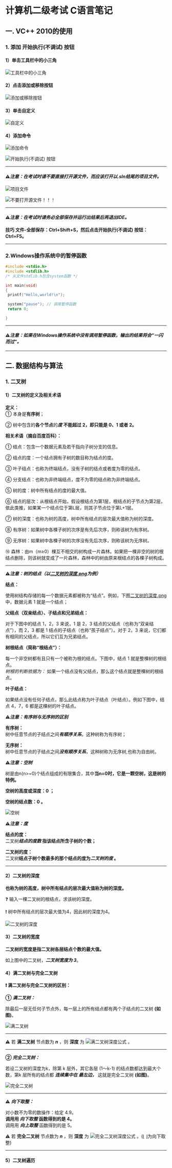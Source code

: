 # 计算机二级考试 C语言笔记 #  

## 一. VC++ 2010的使用 ##  

### 1. 添加 开始执行(不调试) 按钮 ###  

#### 1）单击工具栏中的小三角 ####  

![工具栏中的小三角](工具栏中的小三角.png "工具栏中的小三角")  

#### 2）点击添加或移除按钮 ####  

![添加或移除按钮](添加或移除按钮.png "添加或移除按钮")  

#### 3）单击自定义 ####  

![自定义](自定义.png "自定义")  

#### 4）添加命令 ####  

![添加命令](添加命令.png "添加命令")  

![开始执行(不调试) 按钮](开始执行不调试按钮.png "开始执行(不调试) 按钮")  

****  

#### ⚠*注意：在考试时请不要直接打开源文件，而应该打开以.sln结尾的项目文件。* ####  

![项目文件](项目文件.png "项目文件")  

![不要打开源文件！！！](不要打开源文件.png "不要打开源文件")  

****  

#### ⚠*注意：在考试时请务必**全部保存并运行出结果后**再退出IDE。* ####  

**技巧 文件-全部保存：Ctrl+Shift+S，然后点击开始执行(不调试) 按钮：Ctrl+F5。**  

****  

### 2.Windows操作系统中的暂停函数 ###  

```C
#include <stdio.h>
#include <stdlib.h>
/* 头文件stdlib.h包含system函数 */

int main(void)
{
 printf("Hello,world!\n");

 system("pause"); // 调用暂停函数
 return 0;

}
```  

****  

#### ⚠*注意：如果在Windows操作系统中没有调用暂停函数，输出的结果将会“一闪而过”。* ####  

****  

## 二. 数据结构与算法 ##  

### 1. 二叉树 ###  

#### 1）二叉树的定义及相关术语 ####  

**定义：**  
① 本身是**有序树**；  

② 树中包含的**各个节点**的***度*** **不能超过 2，即只能是 0、1 或者 2。**  

**相关术语（摘自百度百科）：**  

① 结点：包含一个数据元素及若干指向子树分支的信息。  

② 结点的度：一个结点拥有子树的数目称为结点的度。  

③ 叶子结点：也称为终端结点，没有子树的结点或者度为零的结点。  

④ 分支结点：也称为非终端结点，度不为零的结点称为非终端结点。  

⑤ 树的度：树中所有结点的度的最大值。  

⑥ 结点的层次：从根结点开始，假设根结点为第1层，根结点的子节点为第2层，依此类推，如果某一个结点位于第L层，则其子节点位于第L+1层。  

⑦ 树的深度：也称为树的高度，树中所有结点的层次最大值称为树的深度。  

⑧ 有序树：如果树中各棵子树的次序是有先后次序，则称该树为有序树。  

⑨ 无序树：如果树中各棵子树的次序没有先后次序，则称该树为无序树。  

⑩ 森林：由m（m≥0）棵互不相交的树构成一片森林。如果把一棵非空的树的根结点删除，则该树就变成了一片森林，森林中的树由原来根结点的各棵子树构成。  

****  

⚠***注意：树的结点（以[二叉树的深度.png](二叉树的深度.png '二叉树的深度.png')为例）***  

**结点：**  

使用树结构存储的每一个数据元素都被称为“结点”。例如，下图[二叉树的深度.png](二叉树的深度.png '二叉树的深度.png') 中，数据元素 1 就是一个结点；  

**父结点（双亲结点）、子结点和兄弟结点：**  

对于下图中的结点 1，2，3 来说，1 是 2，3 结点的父结点（也称为“双亲结点”），而 2，3 都是 1 结点的子结点（也称“孩子结点”）。对于 2，3 来说，它们都有相同的父结点，所以它们互为兄弟结点。  

**树根结点（简称“根结点”）：**  

每一个非空树都有且只有一个被称为根的结点。下图中，结点 1 就是整棵树的根结点。  
*树根的判断依据为：*
如果一个结点没有父结点，那么这个结点就是整棵树的根结点。  

**叶子结点：**  

如果结点没有任何子结点，那么此结点称为叶子结点（叶结点）。例如下图中，结点 4，7，6 都是这棵树的叶子结点。  

⚠***注意：有序树与无序树的区别***  

**有序树：**  
树中任意节点的子结点之间***有顺序关系***，这种树称为有序树；  

**无序树：**  
树中任意节点的子结点之间***没有顺序关系***，这种树称为无序树,也称为自由树。  

⚠***注意：空树***  

树是由n(n>=0)个结点组成的有限集合，其中**当n=0时，它是一颗空树，这是树的特例。**  

**空树的高度或深度：0 ；**  

**空树的结点数：0 。**  

![空树](空树.png "空树")  

⚠***注意：度***  

**结点的度：**  
二叉树***结点的度数* 指该结点所含子树的个数；**  

**二叉树的度：**  
二叉树**结点子树个数最多的那个结点的度为*二叉树的度* 。**  

****  

#### 2）二叉树的深度 ####  

**也称为树的高度，树中所有结点的层次最大值称为树的深度。**  

❓ 输入一棵二叉树的根结点，求该树的深度。  

❗ 树中所有结点的层次最大值为4，因此树的深度为4。  

![二叉树的深度](二叉树的深度.png "二叉树的深度为4")  

#### 3）二叉树的宽度 ####  

**二叉树的宽度是指二叉树各层结点个数的最大值。**  

如上图中的二叉树，***二叉树宽度为 3***。  

#### 4）满二叉树与完全二叉树 ####  

**❗ 满二叉树与完全二叉树的区别：**  

**① *满二叉树：***  

除最后一层无任何子节点外，每一层上的所有结点都有两个子结点的二叉树 **(如图)**。  

![满二叉树](满二叉树.png "满二叉树")  

****  

⚠ 若 **满二叉树** 节点数为 ***n*** ，则 **深度** 为 ![满二叉树深度公式](满二叉树深度公式.png "满二叉树深度公式") 。  

****  

**② *完全二叉树：***  

若设二叉树的深度为k，除第 k 层外，其它各层 (1～k-1) 的结点数都达到最大个数，第k 层所有的结点都 ***连续集中在 最左边，*** 这就是完全二叉树 **(如图)**。  

![完全二叉树](完全二叉树.png "完全二叉树")  

****  

⚠ ***向下取整：***  

对小数不为零的数操作：给定 4.9。  
**调用用 *向下取整* 函数得到的是 4。**  
调用用 ***向上取整*** 函数得到的是 5。  

⚠ 若 **完全二叉树** 节点数为 ***n*** ，则 **深度** 为 ![完全二叉树深度公式](完全二叉树深度公式.png "完全二叉树深度公式") 。(⌊ ⌋为向下取整)  

****  

#### 5）二叉树遍历 ####  
